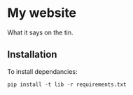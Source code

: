# My website

What it says on the tin.

## Installation

To install dependancies:

    pip install -t lib -r requirements.txt
